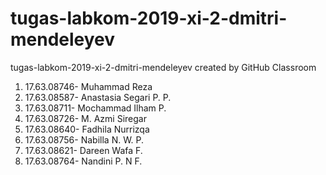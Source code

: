 # tugas-labkom-2019-xi-2-dmitri-mendeleyev
tugas-labkom-2019-xi-2-dmitri-mendeleyev created by GitHub Classroom
1. 17.63.08746- Muhammad Reza
2. 17.63.08587- Anastasia Segari P. P.
3. 17.63.08711- Mochammad Ilham P.
4. 17.63.08726- M. Azmi Siregar
5. 17.63.08640- Fadhila Nurrizqa
6. 17.63.08756- Nabilla N. W. P.
7. 17.63.08621- Dareen Wafa F.
8. 17.63.08764- Nandini P. N F.

